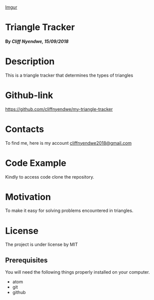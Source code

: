 [Imgur](https://i.imgur.com/0KTGmAQ.jpg)
# Triangle Tracker

#### By _**Cliff Nyendwe**, 15/09/2018_

# Description
This is a triangle tracker that determines the types of triangles

# Github-link
https://github.com/cliffnyendwe/my-triangle-tracker

# Contacts
To find me, here is my account cliffnyendwe2018@gmail.com

# Code Example
Kindly to access code clone the repository.

# Motivation
To make it easy for solving problems encountered in triangles.

# License
The project is under license by MIT

## Prerequisites

You will need the following things properly installed on your computer.
* atom
* git
* github
